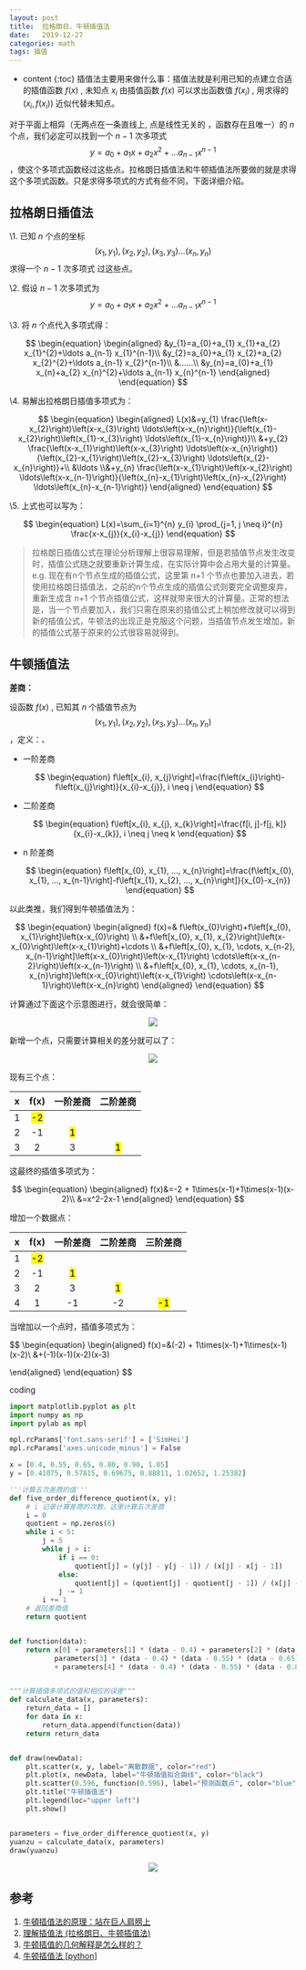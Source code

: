 ```yaml
---
layout: post
title:  拉格朗日、牛顿插值法
date:   2019-12-27
categories: math 
tags: 插值
---
```

* content
{:toc}
插值法主要用来做什么事：插值法就是利用已知的点建立合适的插值函数 $f(x)$ , 未知点 $x_i$ 由插值函数 $f(x)$ 可以求出函数值 $f(x_i)$ , 用求得的 $(x_i, f(x_i))$ 近似代替未知点。







对于平面上相异（无两点在一条直线上, 点是线性无关的 ，函数存在且唯一）的 $n$个点，我们必定可以找到一个 $n-1$ 次多项式 $$
y=a_{0}+a_{1} x+a_{2} x^{2}+\ldots a_{n-1} x^{n-1}$$ ，使这个多项式函数经过这些点。拉格朗日插值法和牛顿插值法所要做的就是求得这个多项式函数。只是求得多项式的方式有些不同，下面详细介绍。



## **拉格朗日插值法**

\1. 已知 $n$ 个点的坐标 $$\left(x_{1}, y_{1}\right),\left(x_{2}, y_{2}\right),\left(x_{3}, y_{3}\right) \dots\left(x_{n}, y_{n}\right)$$ 求得一个 $n-1$ 次多项式 过这些点。

\2. 假设 $n-1$  次多项式为 $$y=a_{0}+a_{1} x+a_{2} x^{2}+\ldots a_{n-1} x^{n-1}$$ 

\3. 将 $n$ 个点代入多项式得：



$$
\begin{equation}
\begin{aligned}
&y_{1}=a_{0}+a_{1} x_{1}+a_{2} x_{1}^{2}+\ldots a_{n-1} x_{1}^{n-1}\\
&y_{2}=a_{0}+a_{1} x_{2}+a_{2} x_{2}^{2}+\ldots a_{n-1} x_{2}^{n-1}\\
&......\\
&y_{n}=a_{0}+a_{1} x_{n}+a_{2} x_{n}^{2}+\ldots a_{n-1} x_{n}^{n-1}
\end{aligned}
\end{equation}
$$



\4. 易解出拉格朗日插值多项式为：


$$
\begin{equation}
\begin{aligned}
L(x)&=y_{1} \frac{\left(x-x_{2}\right)\left(x-x_{3}\right) \ldots\left(x-x_{n}\right)}{\left(x_{1}-x_{2}\right)\left(x_{1}-x_{3}\right) \ldots\left(x_{1}-x_{n}\right)}\\ &+y_{2} \frac{\left(x-x_{1}\right)\left(x-x_{3}\right) \ldots\left(x-x_{n}\right)}{\left(x_{2}-x_{1}\right)\left(x_{2}-x_{3}\right) \ldots\left(x_{2}-x_{n}\right)}+\\ &\ldots \\&+y_{n} \frac{\left(x-x_{1}\right)\left(x-x_{2}\right) \ldots\left(x-x_{n-1}\right)}{\left(x_{n}-x_{1}\right)\left(x_{n}-x_{2}\right) \ldots\left(x_{n}-x_{n-1}\right)}
\end{aligned}
\end{equation}
$$



\5. 上式也可以写为：


$$
\begin{equation}
L(x)=\sum_{i=1}^{n} y_{i} \prod_{j=1, j \neq i}^{n} \frac{x-x_{j}}{x_{i}-x_{j}}
\end{equation}
$$


> 拉格朗日插值公式在理论分析理解上很容易理解，但是若插值节点发生改变时，插值公式随之就要重新计算生成，在实际计算中会占用大量的计算量。e.g. 现在有n个节点生成的插值公式，这里第 n+1 个节点也要加入进去，若使用拉格朗日插值法，之前的n个节点生成的插值公式则要完全调整废弃，重新生成含 n+1 个节点插值公式，这样就带来很大的计算量。正常的想法是，当一个节点要加入，我们只需在原来的插值公式上稍加修改就可以得到新的插值公式，牛顿法的出现正是克服这个问题，当插值节点发生增加，新的插值公式基于原来的公式很容易就得到。

## **牛顿插值法**

**差商：**

设函数 $f(x)$ ,  已知其 $n$ 个插值节点为 $$\left(x_{1}, y_{1}\right),\left(x_{2}, y_{2}\right),\left(x_{3}, y_{3}\right) \ldots\left(x_{n}, y_{n}\right)$$ ，定义：、

- 一阶差商
  
  $$
  \begin{equation}
  f\left[x_{i}, x_{j}\right]=\frac{f\left(x_{i}\right)-f\left(x_{j}\right)}{x_{i}-x_{j}}, i \neq j
  \end{equation}
  $$
  
- 二阶差商
  
  $$
  \begin{equation}
  f\left[x_{i}, x_{j}, x_{k}\right]=\frac{f[i, j]-f[j, k]}{x_{i}-x_{k}}, i \neq j \neq k
  \end{equation}
  $$
  
- n 阶差商
  
  $$
  \begin{equation}
  f\left[x_{0}, x_{1}, ..., x_{n}\right]=\frac{f\left[x_{0}, x_{1}, ..., x_{n-1}\right]-f\left[x_{1}, x_{2}, ..., x_{n}\right]}{x_{0}-x_{n}}
  \end{equation}
  $$
  



以此类推，我们得到牛顿插值法为：<br />


$$
\begin{equation}
\begin{aligned}
f(x)=& f\left(x_{0}\right)+f\left[x_{0}, x_{1}\right]\left(x-x_{0}\right) \\
&+f\left[x_{0}, x_{1}, x_{2}\right]\left(x-x_{0}\right)\left(x-x_{1}\right)+\cdots \\
&+f\left[x_{0}, x_{1}, \cdots, x_{n-2}, x_{n-1}\right]\left(x-x_{0}\right)\left(x-x_{1}\right) \cdots\left(x-x_{n-2}\right)\left(x-x_{n-1}\right) \\
&+f\left[x_{0}, x_{1}, \cdots, x_{n-1}, x_{n}\right]\left(x-x_{0}\right)\left(x-x_{1}\right) \cdots\left(x-x_{n-1}\right)\left(x-x_{n}\right)
\end{aligned}
\end{equation}
$$



计算通过下面这个示意图进行，就会很简单：

<center>
    <img src="https://raw.githubusercontent.com/HG1227/image/master/img_tuchuang/20200108141446.png"/>
</center>

新增一个点，只需要计算相关的差分就可以了：

<center>
    <img src="https://raw.githubusercontent.com/HG1227/image/master/img_tuchuang/20200108141602.png"/>
</center>

现有三个点：

|  x   |      f(x)       |    一阶差商    |    二阶差商    |
| :--: | :-------------: | :------------: | :------------: |
|  1   | <mark>-2</mark> |                |                |
|  2   |       -1        | <mark>1</mark> |                |
|  3   |        2        |       3        | <mark>1</mark> |

这最终的插值多项式为：



$$
\begin{equation}
\begin{aligned}
f(x)&=-2 + 1\times(x-1)+1\times(x-1)(x-2)\\
&=x^2-2x-1
\end{aligned}
\end{equation}
$$



增加一个数据点：

|  x   |      f(x)       |    一阶差商    |    二阶差商    |    三阶差商     |
| :--: | :-------------: | :------------: | :------------: | :-------------: |
|  1   | <mark>-2</mark> |                |                |                 |
|  2   |       -1        | <mark>1</mark> |                |                 |
|  3   |        2        |       3        | <mark>1</mark> |                 |
|  4   |        1        |       -1       |       -2       | <mark>-1</mark> |

当增加以一个点时，插值多项式为：




$$
\begin{equation}
\begin{aligned}
f(x)=&(-2) + 1\times(x-1)+1\times(x-1)(x-2)\\
&+(-1)(x-1)(x-2)(x-3)

\end{aligned}
\end{equation}
$$





coding

```python
import matplotlib.pyplot as plt
import numpy as np
import pylab as mpl

mpl.rcParams['font.sans-serif'] = ['SimHei']
mpl.rcParams['axes.unicode_minus'] = False

x = [0.4, 0.55, 0.65, 0.80, 0.90, 1.05]
y = [0.41075, 0.57815, 0.69675, 0.88811, 1.02652, 1.25382]

'''计算五次差商的值'''
def five_order_difference_quotient(x, y):
    # i 记录计算差商的次数，这里计算五次差商
    i = 0
    quotient = np.zeros(6)
    while i < 5:
        j = 5
        while j > i:
            if i == 0:
                quotient[j] = (y[j] - y[j - 1]) / (x[j] - x[j - 1])
            else:
                quotient[j] = (quotient[j] - quotient[j - 1]) / (x[j] - x[j - 1 - i])
            j -= 1
        i += 1
    # 返回差商值
    return quotient


def function(data):
    return x[0] + parameters[1] * (data - 0.4) + parameters[2] * (data - 0.4) * (data - 0.55) + \
           parameters[3] * (data - 0.4) * (data - 0.55) * (data - 0.65) \
           + parameters[4] * (data - 0.4) * (data - 0.55) * (data - 0.80)


"""计算插值多项式的值和相应的误差"""
def calculate_data(x, parameters):
    return_data = []
    for data in x:
        return_data.append(function(data))
    return return_data


def draw(newData):
    plt.scatter(x, y, label="离散数据", color="red")
    plt.plot(x, newData, label="牛顿插值拟合曲线", color="black")
    plt.scatter(0.596, function(0.596), label="预测函数点", color="blue")
    plt.title("牛顿插值法")
    plt.legend(loc="upper left")
    plt.show()


parameters = five_order_difference_quotient(x, y)
yuanzu = calculate_data(x, parameters)
draw(yuanzu)
```

<center>
    <img src="https://raw.githubusercontent.com/HG1227/image/master/img_tuchuang/20200108155748.png"/>
</center>





## 参考

1. <a href="https://www.youtube.com/watch?v=AnmCtIJtx98" target="">牛頓插值法的原理：站在巨人肩膀上</a>
2. <a href="https://zhuanlan.zhihu.com/p/64855561" target="">理解插值法 (拉格朗日、牛顿插值法)</a>
3. <a href="https://www.zhihu.com/question/22320408" target="">牛顿插值的几何解释是怎么样的？</a>
4. <a href="https://blog.csdn.net/deramer1/article/details/79037740" target="">牛顿插值法 [python]</a>

